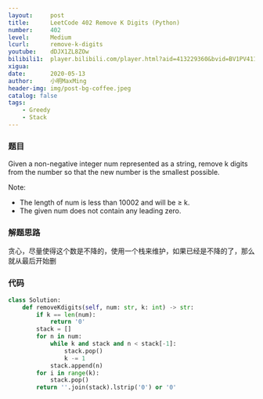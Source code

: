 ```yaml
---
layout:     post
title:      LeetCode 402 Remove K Digits (Python)
number:     402
level:      Medium
lcurl:      remove-k-digits
youtube:    dDJX1ZL8ZOw
bilibili1:  player.bilibili.com/player.html?aid=413229360&bvid=BV1PV411C79X&cid=190529786&page=1
xigua:      
date:       2020-05-13
author:     小明MaxMing
header-img: img/post-bg-coffee.jpeg
catalog: false
tags:
    - Greedy
    - Stack
---
```


### 题目

Given a non-negative integer num represented as a string, remove k digits from the number so that the new number is the smallest possible.

Note:
- The length of num is less than 10002 and will be ≥ k.
- The given num does not contain any leading zero.

### 解题思路

贪心，尽量使得这个数是不降的，使用一个栈来维护，如果已经是不降的了，那么就从最后开始删

### 代码
```python
class Solution:
    def removeKdigits(self, num: str, k: int) -> str:
        if k == len(num):
            return '0'
        stack = []
        for n in num:
            while k and stack and n < stack[-1]:
                stack.pop()
                k -= 1
            stack.append(n)
        for i in range(k):
            stack.pop()
        return ''.join(stack).lstrip('0') or '0'
```
